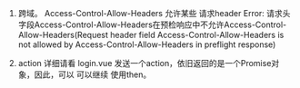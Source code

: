 1. 跨域。 
Access-Control-Allow-Headers 允许某些 请求header
Error:
请求头字段Access-Control-Allow-Headers在预检响应中不允许Access-Control-Allow-Headers(Request header field Access-Control-Allow-Headers is not allowed by Access-Control-Allow-Headers in preflight response)

2. action 详细请看 login.vue
发送一个action，依旧返回的是一个Promise对象，因此，可以 可以继续 使用then。